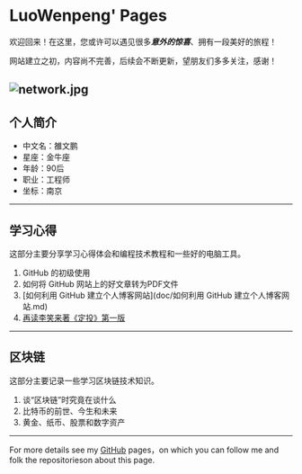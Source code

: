 # LuoWenpeng' Pages

欢迎回来！在这里，您或许可以遇见很多***意外的惊喜***、拥有一段美好的旅程！

网站建立之初，内容尚不完善，后续会不断更新，望朋友们多多关注，感谢！

![network.jpg](../images/network.jpg)
---
## 个人简介

- 中文名：雒文鹏
- 星座：金牛座
- 年龄：90后
- 职业：工程师
- 坐标：南京
---
## 学习心得

这部分主要分享学习心得体会和编程技术教程和一些好的电脑工具。

1. GitHub 的初级使用
2. 如何将 GitHub 网站上的好文章转为PDF文件
3. [如何利用 GitHub 建立个人博客网站](doc/如何利用 GitHub 建立个人博客网站.md)
4. [再读李笑来著《定投》第一版](doc/doc/再读《定投》第一版.md)

---
## 区块链

这部分主要记录一些学习区块链技术知识。

1. 谈“区块链”时究竟在谈什么
2. 比特币的前世、今生和未来
3. 黄金、纸币、股票和数字资产

---
For more details see my [GitHub](https://guides.github.com/luowenpeng) pages，on which you can follow me and folk the repositorieson about this page.


